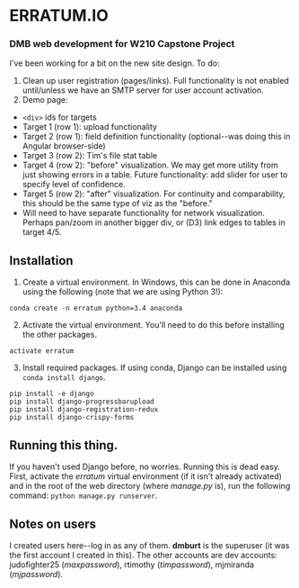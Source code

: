 
# ERRATUM.IO
### DMB web development for W210 Capstone Project

I've been working for a bit on the new site design.  To do:
1. Clean up user registration (pages/links).  Full functionality is not enabled until/unless we have an SMTP server for user account activation.
2. Demo page:
  * `<div>` ids for targets
  * Target 1 (row 1): upload functionality
  * Target 2 (row 1): field definition functionality (optional--was doing this in Angular browser-side)
  * Target 3 (row 2): Tim's file stat table
  * Target 4 (row 2): "before" visualization.  We may get more utility from just showing errors in a table.  Future functionality: add slider for user to specify level of confidence.
  * Target 5 (row 2): "after" visualization.  For continuity and comparability, this should be the same type of viz as the "before."
  * Will need to have separate functionality for network visualization.  Perhaps pan/zoom in another bigger div, or (D3) link edges to tables in target 4/5.

## Installation

1. Create a virtual environment.  In Windows, this can be done in Anaconda using the following (note that we are using Python 3!):
```
conda create -n erratum python=3.4 anaconda
```

2. Activate the virtual environment.  You'll need to do this before installing the other packages.
```
activate erratum
```

3. Install required packages.  If using conda, Django can be installed using `conda install django`.
```
pip install -e django
pip install django-progressbarupload
pip install django-registration-redux
pip install django-crispy-forms
```

## Running this thing.

If you haven't used Django before, no worries.  Running this is dead easy.  First, activate the _erratum_ virtual environment (if it isn't already activated) and in the root of the web directory (where _manage.py_ is), run the following command: `python manage.py runserver`.

## Notes on users

I created users here--log in as any of them.  __dmburt__ is the superuser (it was the first account I created in this).  The other accounts are dev accounts: judofighter25 (_maxpassword_), rtimothy (_timpassword_), mjmiranda (_mjpassword_).


